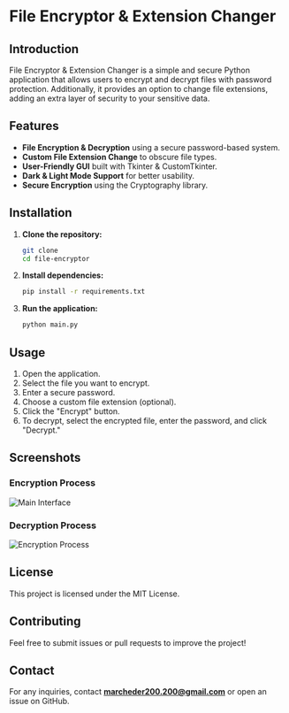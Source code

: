 # File Encryptor & Extension Changer

## Introduction
File Encryptor & Extension Changer is a simple and secure Python application that allows users to encrypt and decrypt files with password protection. Additionally, it provides an option to change file extensions, adding an extra layer of security to your sensitive data.

## Features
- **File Encryption & Decryption** using a secure password-based system.
- **Custom File Extension Change** to obscure file types.
- **User-Friendly GUI** built with Tkinter & CustomTkinter.
- **Dark & Light Mode Support** for better usability.
- **Secure Encryption** using the Cryptography library.

## Installation
1. **Clone the repository:**
   ```sh
   git clone 
   cd file-encryptor
   ```

2. **Install dependencies:**
   ```sh
   pip install -r requirements.txt
   ```

3. **Run the application:**
   ```sh
   python main.py
   ```

## Usage
1. Open the application.
2. Select the file you want to encrypt.
3. Enter a secure password.
4. Choose a custom file extension (optional).
5. Click the "Encrypt" button.
6. To decrypt, select the encrypted file, enter the password, and click "Decrypt."

## Screenshots
### **Encryption Process**
![Main Interface](screenshots/encryption_process.png)

### **Decryption Process**
![Encryption Process](screenshots/encryption_process.png)

## License
This project is licensed under the MIT License.

## Contributing
Feel free to submit issues or pull requests to improve the project!

## Contact
For any inquiries, contact **marcheder200.200@gmail.com** or open an issue on GitHub.

